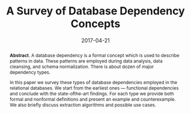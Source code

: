 ---
title: "A Survey of Database Dependency Concepts"
authors: '<i>Nikita Bobrov, Anastasiia Birillo, and George Chernishev</i>'
status: "published"
collection: publications
permalink: /publications/2017-04-21-database-dependency-concepts
date: 2017-04-21
venue: "the proceedings of <b>SEIM'17</b>"
level: 'Regional'
pdf: 'https://ceur-ws.org/Vol-1864/paper_31.pdf'
counter_id: 'C1'
abstract: '<p><b>Abstract</b>. A database dependency is a formal concept which is used to describe patterns in data. These patterns are employed during data analysis, data cleansing, and schema normalization. There is about dozen of major dependency types.</p><p>In this paper we survey these types of database dependencies employed in the relational databases. We start from the earliest ones — functional dependencies and conclude with the state-ofthe-art findings. For each type we provide both formal and nonformal definitions and present an example and counterexample. We also briefly discuss extraction algorithms and possible use cases.</p>'
---